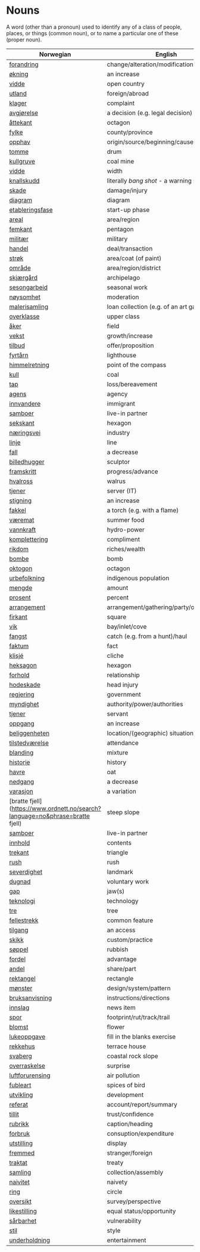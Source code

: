 # Nouns

A word (other than a pronoun) used to identify any of a class of people, places, or things (common noun), or to name a particular one of these (proper noun).

| Norwegian | English | Gender |
| --- | --- | --- |
| [forandring](https://www.ordnett.no/search?language=no&phrase=forandring) | change/alteration/modification | m |
| [økning](https://www.ordnett.no/search?language=no&phrase=økning) | an increase | m |
| [vidde](https://www.ordnett.no/search?language=no&phrase=vidde) | open country | m |
| [utland](https://www.ordnett.no/search?language=no&phrase=utland) | foreign/abroad | m |
| [klager](https://www.ordnett.no/search?language=no&phrase=klager) | complaint | m |
| [avgjørelse](https://www.ordnett.no/search?language=no&phrase=avgjørelse) | a decision (e.g. legal decision) | m |
| [åttekant](https://www.ordnett.no/search?language=no&phrase=åttekant) | octagon | m |
| [fylke](https://www.ordnett.no/search?language=no&phrase=fylke) | county/province | i |
| [opphav](https://www.ordnett.no/search?language=no&phrase=opphav) | origin/source/beginning/cause | i |
| [tomme](https://www.ordnett.no/search?language=no&phrase=tomme) | drum | m |
| [kullgruve](https://www.ordnett.no/search?language=no&phrase=kullgruve) | coal mine | m |
| [vidde](https://www.ordnett.no/search?language=no&phrase=vidde) | width | m/f |
| [knallskudd](https://www.ordnett.no/search?language=no&phrase=knallskudd) | literally _bang shot_ - a warning shot gun | i |
| [skade](https://www.ordnett.no/search?language=no&phrase=skade) | damage/injury | m |
| [diagram](https://www.ordnett.no/search?language=no&phrase=diagram) | diagram | i |
| [etableringsfase](https://www.ordnett.no/search?language=no&phrase=etableringsfase) | start-up phase | m |
| [areal](https://www.ordnett.no/search?language=no&phrase=areal) | area/region | i |
| [femkant](https://www.ordnett.no/search?language=no&phrase=femkant) | pentagon | m |
| [militær](https://www.ordnett.no/search?language=no&phrase=militær) | military | m |
| [handel](https://www.ordnett.no/search?language=no&phrase=handel) | deal/transaction | m |
| [strøk](https://www.ordnett.no/search?language=no&phrase=strøk) | area/coat (of paint) | i |
| [område](https://www.ordnett.no/search?language=no&phrase=område) | area/region/district | i |
| [skjærgård](https://www.ordnett.no/search?language=no&phrase=skjærgård) | archipelago | m |
| [sesongarbeid](https://www.ordnett.no/search?language=no&phrase=sesongarbeid) | seasonal work | i |
| [nøysomhet](https://www.ordnett.no/search?language=no&phrase=nøysomhet) | moderation | m |
| [malerisamling](https://www.ordnett.no/search?language=no&phrase=malerisamling) | loan collection (e.g. of an art gallery) | m |
| [overklasse](https://www.ordnett.no/search?language=no&phrase=overklasse) | upper class | m |
| [åker](https://www.ordnett.no/search?language=no&phrase=åker) | field | m |
| [vekst](https://www.ordnett.no/search?language=no&phrase=vekst) | growth/increase | m |
| [tilbud](https://www.ordnett.no/search?language=no&phrase=tilbud) | offer/proposition | i |
| [fyrtårn](https://www.ordnett.no/search?language=no&phrase=fyrtårn) | lighthouse | i |
| [himmelretning](https://www.ordnett.no/search?language=no&phrase=himmelretning) | point of the compass | m |
| [kull](https://www.ordnett.no/search?language=no&phrase=kull) | coal | i |
| [tap](https://www.ordnett.no/search?language=no&phrase=tap) | loss/bereavement | i |
| [agens](https://www.ordnett.no/search?language=no&phrase=agens) | agency | m |
| [innvandere](https://www.ordnett.no/search?language=no&phrase=innvandere) | immigrant | m |
| [samboer](https://www.ordnett.no/search?language=no&phrase=samboer) | live-in partner | m |
| [sekskant](https://www.ordnett.no/search?language=no&phrase=sekskant) | hexagon | m |
| [næringsvei](https://www.ordnett.no/search?language=no&phrase=næringsvei) | industry | m |
| [linje](https://www.ordnett.no/search?language=no&phrase=linje) | line | m |
| [fall](https://www.ordnett.no/search?language=no&phrase=fall) | a decrease | i |
| [billedhugger](https://www.ordnett.no/search?language=no&phrase=billedhugger) | sculptor | m |
| [framskritt](https://www.ordnett.no/search?language=no&phrase=framskritt) | progress/advance | i |
| [hvalross](https://www.ordnett.no/search?language=no&phrase=hvalross) | walrus | m |
| [tjener](https://www.ordnett.no/search?language=no&phrase=tjener) | server (IT) | m |
| [stigning](https://www.ordnett.no/search?language=no&phrase=stigning) | an increase | m |
| [fakkel](https://www.ordnett.no/search?language=no&phrase=fakkel) | a torch (e.g. with a flame) | m |
| [væremat](https://www.ordnett.no/search?language=no&phrase=væremat) | summer food | m |
| [vannkraft](https://www.ordnett.no/search?language=no&phrase=vannkraft) | hydro-power | m |
| [komplettering](https://www.ordnett.no/search?language=no&phrase=komplettering) | compliment | m |
| [rikdom](https://www.ordnett.no/search?language=no&phrase=rikdom) | riches/wealth | m |
| [bombe](https://www.ordnett.no/search?language=no&phrase=bombe) | bomb | m |
| [oktogon](https://www.ordnett.no/search?language=no&phrase=oktogon) | octagon | m |
| [urbefolkning](https://www.ordnett.no/search?language=no&phrase=urbefolkning) | indigenous population | m |
| [mengde](https://www.ordnett.no/search?language=no&phrase=mengde) | amount | m |
| [prosent](https://www.ordnett.no/search?language=no&phrase=prosent) | percent | m |
| [arrangement](https://www.ordnett.no/search?language=no&phrase=arrangement) | arrangement/gathering/party/organisation | i |
| [firkant](https://www.ordnett.no/search?language=no&phrase=firkant) | square | m |
| [vik](https://www.ordnett.no/search?language=no&phrase=vik) | bay/inlet/cove | m |
| [fangst](https://www.ordnett.no/search?language=no&phrase=fangst) | catch (e.g. from a hunt)/haul | m |
| [faktum](https://www.ordnett.no/search?language=no&phrase=faktum) | fact | i |
| [klisjé](https://www.ordnett.no/search?language=no&phrase=klisjé) | cliche | m |
| [heksagon](https://www.ordnett.no/search?language=no&phrase=heksagon) | hexagon | m |
| [forhold](https://www.ordnett.no/search?language=no&phrase=forhold) | relationship | i |
| [hodeskade](https://www.ordnett.no/search?language=no&phrase=hodeskade) | head injury | m |
| [regjering](https://www.ordnett.no/search?language=no&phrase=regjering) | government | m |
| [myndighet](https://www.ordnett.no/search?language=no&phrase=myndighet) | authority/power/authorities | m |
| [tjener](https://www.ordnett.no/search?language=no&phrase=tjener) | servant | m |
| [oppgang](https://www.ordnett.no/search?language=no&phrase=oppgang) | an increase | m |
| [beliggenheten](https://www.ordnett.no/search?language=no&phrase=beliggenheten) | location/(geographic) situation | m/f |
| [tilstedværelse](https://www.ordnett.no/search?language=no&phrase=tilstedværelse) | attendance | i |
| [blanding](https://www.ordnett.no/search?language=no&phrase=blanding) | mixture | m |
| [historie](https://www.ordnett.no/search?language=no&phrase=historie) | history | m/f |
| [havre](https://www.ordnett.no/search?language=no&phrase=havre) | oat | m |
| [nedgang](https://www.ordnett.no/search?language=no&phrase=nedgang) | a decrease | m |
| [varasjon](https://www.ordnett.no/search?language=no&phrase=varasjon) | a variation | m |
| [bratte fjell](https://www.ordnett.no/search?language=no&phrase=bratte fjell) | steep slope | m |
| [samboer](https://www.ordnett.no/search?language=no&phrase=samboer) | live-in partner | m |
| [innhold](https://www.ordnett.no/search?language=no&phrase=innhold) | contents | i |
| [trekant](https://www.ordnett.no/search?language=no&phrase=trekant) | triangle | m |
| [rush](https://www.ordnett.no/search?language=no&phrase=rush) | rush | i |
| [severdighet](https://www.ordnett.no/search?language=no&phrase=severdighet) | landmark | m |
| [dugnad](https://www.ordnett.no/search?language=no&phrase=dugnad) | voluntary work | m |
| [gap](https://www.ordnett.no/search?language=no&phrase=gap) | jaw(s) | m |
| [teknologi](https://www.ordnett.no/search?language=no&phrase=teknologi) | technology | m |
| [tre](https://www.ordnett.no/search?language=no&phrase=tre) | tree | i |
| [fellestrekk](https://www.ordnett.no/search?language=no&phrase=fellestrekk) | common feature | i |
| [tilgang](https://www.ordnett.no/search?language=no&phrase=tilgang) | an access | i |
| [skikk](https://www.ordnett.no/search?language=no&phrase=skikk) | custom/practice | m |
| [søppel](https://www.ordnett.no/search?language=no&phrase=søppel) | rubbish | i |
| [fordel](https://www.ordnett.no/search?language=no&phrase=fordel) | advantage | m |
| [andel](https://www.ordnett.no/search?language=no&phrase=andel) | share/part | m |
| [rektangel](https://www.ordnett.no/search?language=no&phrase=rektangel) | rectangle | i |
| [mønster](https://www.ordnett.no/search?language=no&phrase=mønster) | design/system/pattern | i |
| [bruksanvisning](https://www.ordnett.no/search?language=no&phrase=bruksanvisning) | instructions/directions | m |
| [innslag](https://www.ordnett.no/search?language=no&phrase=innslag) | news item | i |
| [spor](https://www.ordnett.no/search?language=no&phrase=spor) | footprint/rut/track/trail | i |
| [blomst](https://www.ordnett.no/search?language=no&phrase=blomst) | flower | m |
| [lukeoppgave](https://www.ordnett.no/search?language=no&phrase=lukeoppgave) | fill in the blanks exercise | m |
| [rekkehus](https://www.ordnett.no/search?language=no&phrase=rekkehus) | terrace house | i |
| [svaberg](https://www.ordnett.no/search?language=no&phrase=svaberg) | coastal rock slope | i |
| [overraskelse](https://www.ordnett.no/search?language=no&phrase=overraskelse) | surprise | m |
| [luftforurensing](https://www.ordnett.no/search?language=no&phrase=luftforurensing) | air pollution | m |
| [fubleart](https://www.ordnett.no/search?language=no&phrase=fubleart) | spices of bird | m/f |
| [utvikling](https://www.ordnett.no/search?language=no&phrase=utvikling) | development | m |
| [referat](https://www.ordnett.no/search?language=no&phrase=referat) | account/report/summary | i |
| [tillit](https://www.ordnett.no/search?language=no&phrase=tillit) | trust/confidence | m |
| [rubrikk](https://www.ordnett.no/search?language=no&phrase=rubrikk) | caption/heading | m |
| [forbruk](https://www.ordnett.no/search?language=no&phrase=forbruk) | consuption/expenditure | i |
| [utstilling](https://www.ordnett.no/search?language=no&phrase=utstilling) | display | m |
| [fremmed](https://www.ordnett.no/search?language=no&phrase=fremmed) | stranger/foreign | m |
| [traktat](https://www.ordnett.no/search?language=no&phrase=traktat) | treaty | m |
| [samling](https://www.ordnett.no/search?language=no&phrase=samling) | collection/assembly | m |
| [naivitet](https://www.ordnett.no/search?language=no&phrase=naivitet) | naivety | m |
| [ring](https://www.ordnett.no/search?language=no&phrase=ring) | circle | m |
| [oversikt](https://www.ordnett.no/search?language=no&phrase=oversikt) | survey/perspective | m |
| [likestilling](https://www.ordnett.no/search?language=no&phrase=likestilling) | equal status/opportunity | m |
| [sårbarhet](https://www.ordnett.no/search?language=no&phrase=sårbarhet) | vulnerability | m |
| [stil](https://www.ordnett.no/search?language=no&phrase=stil) | style | m |
| [underholdning](https://www.ordnett.no/search?language=no&phrase=underholdning) | entertainment | m |

